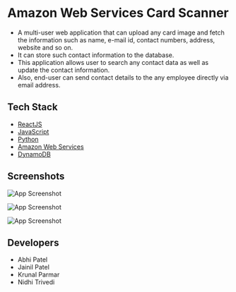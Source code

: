 
# Amazon Web Services Card Scanner


- A multi-user web application that can upload any card image and fetch the information such as name, e-mail id, contact numbers, address, website and so on.
- It can store such contact information to the database.
- This application allows user to search any contact data as well as update the contact information.
- Also, end-user can send contact details to the any employee directly via email address. 

## Tech Stack

 - [ReactJS](https://reactjs.org/)
 - [JavaScript](https://developer.mozilla.org/en-US/docs/Web/JavaScript)
 - [Python](https://www.python.org/)
 - [Amazon Web Services](https://aws.amazon.com/)
 - [DynamoDB](https://aws.amazon.com/dynamodb/?trk=d1003b1b-ffc2-4fbd-9ce6-e70c668663bc&sc_channel=ps&sc_campaign=acquisition&sc_medium=ACQ-P|PS-GO|Brand|Desktop|SU|Database|DynamoDB|CA|EN|Text&s_kwcid=AL!4422!3!536393505298!e!!g!!dynamodb&ef_id=CjwKCAjwlqOXBhBqEiwA-hhitNIvMjoib6-3RH9aJFaDtEDggxE_SHLbwIk7RxhuCrgYWC072ZYrTRoCuegQAvD_BwE:G:s&s_kwcid=AL!4422!3!536393505298!e!!g!!dynamodb)

## Screenshots

![App Screenshot](<img width="1440" alt="Screen Shot 2022-04-18 at 9 24 03 PM" src="https://user-images.githubusercontent.com/42610373/182459613-a202288d-51b4-4b1e-aa4d-2562656f9e47.png">)

![App Screenshot](<img width="1440" alt="CardScanner" src="https://user-images.githubusercontent.com/42610373/182460265-8298da5e-d3da-4452-96a1-0ae5ce62f585.png">)

![App Screenshot](<img width="1440" alt="Screen Shot 2022-04-18 at 10 05 24 PM" src="https://user-images.githubusercontent.com/42610373/182460537-4199d0ed-638a-48b7-97f2-bad2a44de49e.png">)
## Developers

- Abhi Patel
- Jainil Patel
- Krunal Parmar
- Nidhi Trivedi



